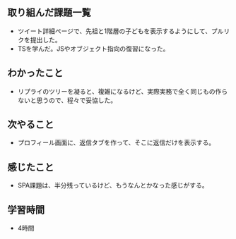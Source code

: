 ## 取り組んだ課題一覧
- ツイート詳細ページで、先祖と1階層の子どもを表示するようにして、プルリクを提出した。
- TSを学んだ。JSやオブジェクト指向の復習になった。

## わかったこと
- リプライのツリーを凝ると、複雑になるけど、実際実務で全く同じもの作らないと思うので、程々で妥協した。

## 次やること
- プロフィール画面に、返信タブを作って、そこに返信だけを表示する。

## 感じたこと
- SPA課題は、半分残っているけど、もうなんとかなった感じがする。

## 学習時間
- 4時間